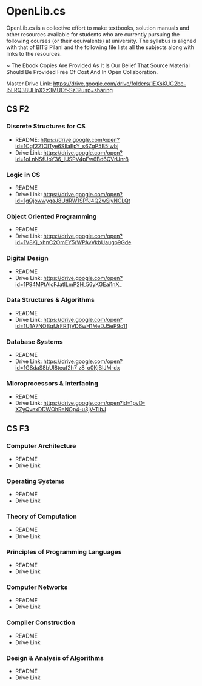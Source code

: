 # OpenLib.cs
OpenLib.cs is a collective effort to make textbooks, solution manuals and other resources available for students who are currently pursuing the following courses (or their equivalents) at university. The syllabus is aligned with that of BITS Pilani and the following file lists all the subjects along with links to the resources. 

~ The Ebook Copies Are Provided As It Is Our Belief That Source Material Should Be Provided Free Of Cost And In Open Collaboration. 

Master Drive Link: https://drive.google.com/drive/folders/1EXsKUG2be-I5LRQ38UHpX2z3MUOf-Sz3?usp=sharing 

## CS F2
### Discrete Structures for CS
  - README: https://drive.google.com/open?id=1Cgf221OITye6SIlaEpY_s6ZgP5B5Iwbj
  - Drive Link: https://drive.google.com/open?id=1oLnNSfUoY36_IUSPV4pFw6Bd6QVrUnr8
### Logic in CS
  - README
  - Drive Link: https://drive.google.com/open?id=1gQjowwygaJ8UdRW1SPfJ4Q2wSiyNCLQt
### Object Oriented Programming
  - README
  - Drive Link: https://drive.google.com/open?id=1V8Kj_xhnC2OmEY5rWPAvVkbUaugo9Gde
### Digital Design
  - README
  - Drive Link: https://drive.google.com/open?id=1P94MPtAlcFJatILmP2H_56yKGEai1nX_
### Data Structures & Algorithms
  - README
  - Drive Link: https://drive.google.com/open?id=1U1A7NOBqfJrFRTjVD6wH1MeDJ5eP9o11
### Database Systems
  - README
  - Drive Link: https://drive.google.com/open?id=1GSdaS8bUl8teuf2h7_z8_o0KjBIJM-dx
### Microprocessors & Interfacing
  - README
  - Drive Link: https://drive.google.com/open?id=1pvD-XZyQvexDDWOhReNOp4-u3jV-TlbJ

## CS F3
### Computer Architecture
  - README
  - Drive Link
### Operating Systems
  - README
  - Drive Link
### Theory of Computation
  - README
  - Drive Link
### Principles of Programming Languages
  - README
  - Drive Link
### Computer Networks
  - README
  - Drive Link
### Compiler Construction
  - README
  - Drive Link
### Design & Analysis of Algorithms
  - README
  - Drive Link
